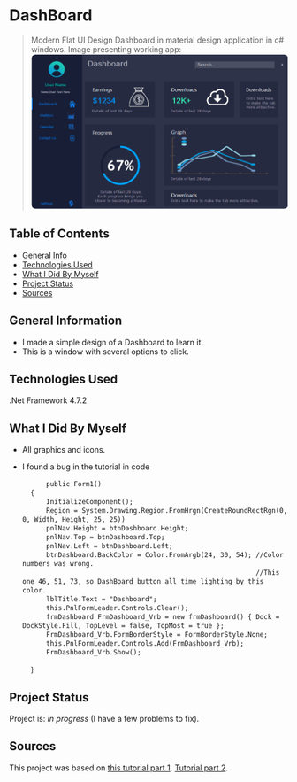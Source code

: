 # DashBoard 
> Modern Flat UI Design Dashboard in material design application in c# windows.
> Image presenting working app:
> ![Screenshot](/Dashboard/DashBoard.gif)

## Table of Contents
* [General Info](#general-information)
* [Technologies Used](#technologies-used)
* [What I Did By Myself](#what-i-did-by-myself)
* [Project Status](#project-status)
* [Sources](#sources)

## General Information
- I made a simple design of a Dashboard to learn it.
- This is a window with several options to click.

## Technologies Used
.Net Framework 4.7.2

## What I Did By Myself
- All graphics and icons.
- I found a bug in the tutorial in code 
         
            public Form1()
        {
            InitializeComponent();
            Region = System.Drawing.Region.FromHrgn(CreateRoundRectRgn(0, 0, Width, Height, 25, 25))
            pnlNav.Height = btnDashboard.Height;
            pnlNav.Top = btnDashboard.Top;
            pnlNav.Left = btnDashboard.Left;
            btnDashboard.BackColor = Color.FromArgb(24, 30, 54); //Color numbers was wrong. 
                                                                 //This one 46, 51, 73, so DashBoard button all time lighting by this color.
            lblTitle.Text = "Dashboard";
            this.PnlFormLeader.Controls.Clear();
            frmDashboard FrmDashboard_Vrb = new frmDashboard() { Dock = DockStyle.Fill, TopLevel = false, TopMost = true };
            FrmDashboard_Vrb.FormBorderStyle = FormBorderStyle.None;
            this.PnlFormLeader.Controls.Add(FrmDashboard_Vrb);
            FrmDashboard_Vrb.Show();

        }   


## Project Status
Project is: _in progress_ (I have a few problems to fix).

## Sources
This project was based on [this tutorial part 1](https://www.youtube.com/watch?v=vYDyGxoq9JU&list=WL&index=10).
[Tutorial part 2](https://www.youtube.com/watch?v=3ox-6NFAt8I).
